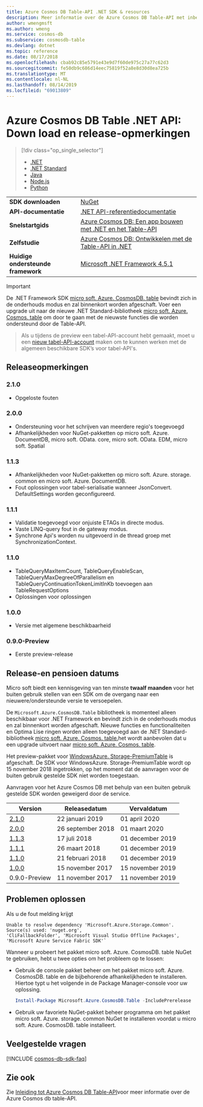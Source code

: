 ```yaml
---
title: Azure Cosmos DB Table-API .NET SDK & resources
description: Meer informatie over de Azure Cosmos DB Table-API met inbegrip van release datums, buiten gebruik stellen datums en wijzigingen die zijn aangebracht tussen elke versie.
author: wmengmsft
ms.author: wmeng
ms.service: cosmos-db
ms.subservice: cosmosdb-table
ms.devlang: dotnet
ms.topic: reference
ms.date: 08/17/2018
ms.openlocfilehash: cbab92c85e5791e43e9d7f60de975c27a77c62d3
ms.sourcegitcommit: fe50db9c686d14eec75819f52a8e8d30d8ea725b
ms.translationtype: MT
ms.contentlocale: nl-NL
ms.lasthandoff: 08/14/2019
ms.locfileid: "69013809"
---
```

# <a name="azure-cosmos-db-table-net-api-download-and-release-notes"></a>Azure Cosmos DB Table .NET API: Down load en release-opmerkingen

> [!div class="op_single_selector"]
> * [.NET](table-sdk-dotnet.md)
> * [.NET Standard](table-sdk-dotnet-standard.md)
> * [Java](table-sdk-java.md)
> * [Node.js](table-sdk-nodejs.md)
> * [Python](table-sdk-python.md)

|   |   |
|---|---|
|**SDK downloaden**|[NuGet](https://aka.ms/acdbtablenuget)|
|**API-documentatie**|[.NET API-referentiedocumentatie](https://docs.microsoft.com/dotnet/api/microsoft.azure.cosmos.table?view=azure-dotnet)|
|**Snelstartgids**|[Azure Cosmos DB: Een app bouwen met .NET en het Table-API](create-table-dotnet.md)|
|**Zelfstudie**|[Azure Cosmos DB: Ontwikkelen met de Table-API in .NET](tutorial-develop-table-dotnet.md)|
|**Huidige ondersteunde framework**|[Microsoft .NET Framework 4.5.1](https://www.microsoft.com/en-us/download/details.aspx?id=40779)|

> [!IMPORTANT]
> De .NET Framework SDK [micro soft. Azure. CosmosDB. table](https://www.nuget.org/packages/Microsoft.Azure.CosmosDB.Table) bevindt zich in de onderhouds modus en zal binnenkort worden afgeschaft. Voer een upgrade uit naar de nieuwe .NET Standard-bibliotheek [micro soft. Azure. Cosmos. table](https://www.nuget.org/packages/Microsoft.Azure.Cosmos.Table) om door te gaan met de nieuwste functies die worden ondersteund door de Table-API.

> Als u tijdens de preview een tabel-API-account hebt gemaakt, moet u een [nieuw tabel-API-account](create-table-dotnet.md#create-a-database-account) maken om te kunnen werken met de algemeen beschikbare SDK’s voor tabel-API's.
>

## <a name="release-notes"></a>Releaseopmerkingen

### <a name="a-name210210"></a><a name="2.1.0"/>2.1.0

* Opgeloste fouten

### <a name="a-name200200"></a><a name="2.0.0"/>2.0.0

* Ondersteuning voor het schrijven van meerdere regio's toegevoegd
* Afhankelijkheden voor NuGet-pakketten op micro soft. Azure. DocumentDB, micro soft. OData. core, micro soft. OData. EDM, micro soft. Spatial

### <a name="a-name113113"></a><a name="1.1.3"/>1.1.3

* Afhankelijkheden voor NuGet-pakketten op micro soft. Azure. storage. common en micro soft. Azure. DocumentDB.
* Fout oplossingen voor tabel-serialisatie wanneer JsonConvert. DefaultSettings worden geconfigureerd.

### <a name="a-name111111"></a><a name="1.1.1"/>1.1.1

* Validatie toegevoegd voor onjuiste ETAGs in directe modus.
* Vaste LINQ-query fout in de gateway modus.
* Synchrone Api's worden nu uitgevoerd in de thread groep met SynchronizationContext.

### <a name="a-name110110"></a><a name="1.1.0"/>1.1.0

* TableQueryMaxItemCount, TableQueryEnableScan, TableQueryMaxDegreeOfParallelism en TableQueryContinuationTokenLimitInKb toevoegen aan TableRequestOptions
* Oplossingen voor oplossingen

### <a name="a-name100100"></a><a name="1.0.0"/>1.0.0

* Versie met algemene beschikbaarheid

### <a name="a-name010-preview090-preview"></a><a name="0.1.0-preview"/>0.9.0-Preview

* Eerste preview-release

## <a name="release-and-retirement-dates"></a>Release-en pensioen datums

Micro soft biedt een kennisgeving van ten minste **twaalf maanden** voor het buiten gebruik stellen van een SDK om de overgang naar een nieuwere/ondersteunde versie te versoepelen.

De `Microsoft.Azure.CosmosDB.Table` bibliotheek is momenteel alleen beschikbaar voor .NET Framework en bevindt zich in de onderhouds modus en zal binnenkort worden afgeschaft. Nieuwe functies en functionaliteiten en Optima Lise ringen worden alleen toegevoegd aan de .NET Standard-bibliotheek [micro soft. Azure. Cosmos. table.](https://www.nuget.org/packages/Microsoft.Azure.Cosmos.Table)het wordt aanbevolen dat u een upgrade uitvoert naar [micro soft. Azure. Cosmos. table](https://www.nuget.org/packages/Microsoft.Azure.Cosmos.Table).

Het preview-pakket voor [WindowsAzure. Storage-PremiumTable](https://www.nuget.org/packages/WindowsAzure.Storage-PremiumTable/0.1.0-preview) is afgeschaft. De SDK voor WindowsAzure. Storage-PremiumTable wordt op 15 november 2018 ingetrokken, op het moment dat de aanvragen voor de buiten gebruik gestelde SDK niet worden toegestaan. 

Aanvragen voor het Azure Cosmos DB met behulp van een buiten gebruik gestelde SDK worden geweigerd door de service.
<br/>

| Version | Releasedatum | Vervaldatum |
| --- | --- | --- |
| [2.1.0](#2.1.0) |22 januari 2019|01 april 2020 |
| [2.0.0](#2.0.0) |26 september 2018|01 maart 2020 |
| [1.1.3](#1.1.3) |17 juli 2018|01 december 2019 |
| [1.1.1](#1.1.1) |26 maart 2018|01 december 2019 |
| [1.1.0](#1.1.0) |21 februari 2018|01 december 2019 |
| [1.0.0](#1.0.0) |15 november 2017|15 november 2019 |
| 0.9.0-Preview |11 november 2017 |11 november 2019 |

## <a name="troubleshooting"></a>Problemen oplossen

Als u de fout melding krijgt 

```
Unable to resolve dependency 'Microsoft.Azure.Storage.Common'. Source(s) used: 'nuget.org', 
'CliFallbackFolder', 'Microsoft Visual Studio Offline Packages', 'Microsoft Azure Service Fabric SDK'`
```

Wanneer u probeert het pakket micro soft. Azure. CosmosDB. table NuGet te gebruiken, hebt u twee opties om het probleem op te lossen:

* Gebruik de console pakket beheer om het pakket micro soft. Azure. CosmosDB. table en de bijbehorende afhankelijkheden te installeren. Hiertoe typt u het volgende in de Package Manager-console voor uw oplossing. 

    ```powershell
    Install-Package Microsoft.Azure.CosmosDB.Table -IncludePrerelease
    ```

    
* Gebruik uw favoriete NuGet-pakket beheer programma om het pakket micro soft. Azure. storage. common NuGet te installeren voordat u micro soft. Azure. CosmosDB. table installeert.

## <a name="faq"></a>Veelgestelde vragen

[!INCLUDE [cosmos-db-sdk-faq](../../includes/cosmos-db-sdk-faq.md)]

## <a name="see-also"></a>Zie ook

Zie [Inleiding tot Azure Cosmos DB Table-API](table-introduction.md)voor meer informatie over de Azure Cosmos db table-API. 